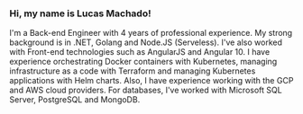 ### Hi, my name is Lucas Machado!

<p align="left"> 

 I'm a Back-end Engineer with 4 years of professional experience. My strong background is in .NET, Golang and Node.JS (Serveless). I've also worked with Front-end technologies such as AngularJS and Angular 10. I have experience orchestrating Docker containers with Kubernetes, managing infrastructure as a code with Terraform and managing Kubernetes applications with Helm charts. Also, I have experience working with the GCP and AWS cloud providers. For databases, I've worked with Microsoft SQL Server, PostgreSQL and MongoDB.
</p>

<!--
**machado-br/machado-br** is a ✨ _special_ ✨ repository because its `README.md` (this file) appears on your GitHub profile.

Here are some ideas to get you started:

- 🔭 I’m currently working on ...
- 🌱 I’m currently learning ...
- 👯 I’m looking to collaborate on ...
- 🤔 I’m looking for help with ...
- 💬 Ask me about ...
- 📫 How to reach me: ...
- 😄 Pronouns: ...
- ⚡ Fun fact: ...
-->
